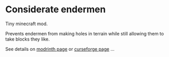 # Considerate endermen
Tiny minecraft mod. 

Prevents endermen from making holes in terrain while still allowing them to take blocks they like.

See details on [modrinth page](https://modrinth.com/mod/considerate-endermen)  or  [curseforge page](https://legacy.curseforge.com/minecraft/mc-mods/considerate-endermen) ...
